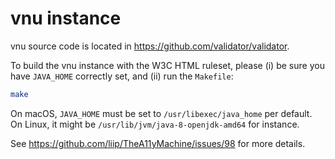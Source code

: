 # vnu instance

vnu source code is located in https://github.com/validator/validator.

To build the vnu instance with the W3C HTML ruleset, please (i) be
sure you have `JAVA_HOME` correctly set, and (ii) run the `Makefile`:

```sh
make
```

On macOS, `JAVA_HOME` must be set to `/usr/libexec/java_home` per
default. On Linux, it might be `/usr/lib/jvm/java-8-openjdk-amd64` for
instance.

See https://github.com/liip/TheA11yMachine/issues/98 for more details.
